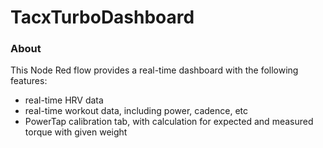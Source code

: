 TacxTurboDashboard
==================

### About

This Node Red flow provides a real-time dashboard with the following features:
- real-time HRV data
- real-time workout data, including power, cadence, etc
- PowerTap calibration tab, with calculation for expected and measured torque with given weight